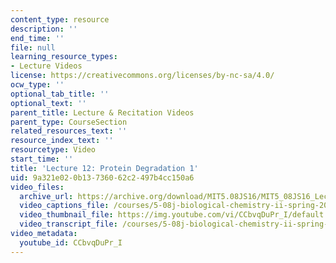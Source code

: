 ```yaml
---
content_type: resource
description: ''
end_time: ''
file: null
learning_resource_types:
- Lecture Videos
license: https://creativecommons.org/licenses/by-nc-sa/4.0/
ocw_type: ''
optional_tab_title: ''
optional_text: ''
parent_title: Lecture & Recitation Videos
parent_type: CourseSection
related_resources_text: ''
resource_index_text: ''
resourcetype: Video
start_time: ''
title: 'Lecture 12: Protein Degradation 1'
uid: 9a321e02-0b13-7360-62c2-497b4cc150a6
video_files:
  archive_url: https://archive.org/download/MIT5.08JS16/MIT5_08JS16_Lecture_12_300k.mp4
  video_captions_file: /courses/5-08j-biological-chemistry-ii-spring-2016/d2d2f7fb9ae253188338b1eaca6f6cea_CCbvqDuPr_I.vtt
  video_thumbnail_file: https://img.youtube.com/vi/CCbvqDuPr_I/default.jpg
  video_transcript_file: /courses/5-08j-biological-chemistry-ii-spring-2016/56253a01dfb35f6ed83249bdbcd2db84_CCbvqDuPr_I.pdf
video_metadata:
  youtube_id: CCbvqDuPr_I
---
```

